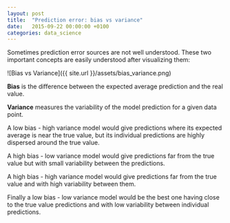 ```yaml
---
layout: post
title:  "Prediction error: bias vs variance"
date:   2015-09-22 00:00:00 +0100
categories: data_science
---
```


Sometimes prediction error sources are not well understood. 
These two important concepts are easily understood after visualizing them:

![Bias vs Variance]({{ site.url }}/assets/bias_variance.png)

**Bias** is the difference between the expected average prediction and the real value.

**Variance** measures the variability of the model prediction for a given data point.

A low bias - high variance model would give predictions where its expected average is near the true value, but its individual predictions are highly dispersed around the true value.

A high bias - low variance model would give predictions far from the true value but with small variability between the predictions.

A high bias - high variance model would give predictions far from the true value and with high variability between them.

Finally a low bias - low variance model would be the best one having close to the true value predictions and with low variability between individual predictions.

